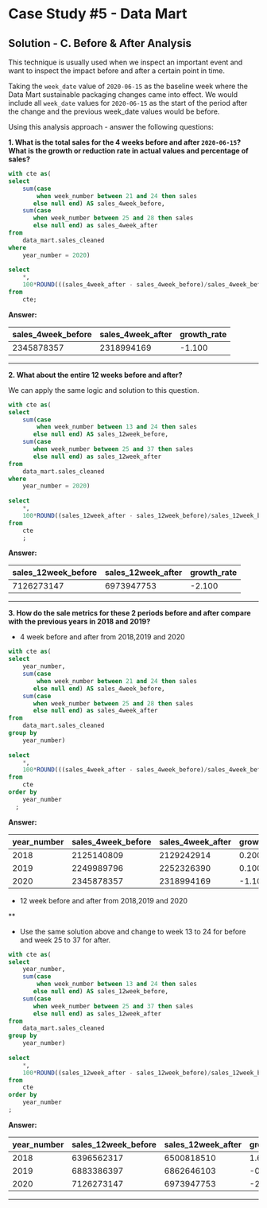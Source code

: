 #  Case Study #5 - Data Mart

##  Solution - C. Before & After Analysis

This technique is usually used when we inspect an important event and want to inspect the impact before and after a certain point in time.

Taking the `week_date` value of `2020-06-15` as the baseline week where the Data Mart sustainable packaging changes came into effect. We would include all `week_date` values for `2020-06-15` as the start of the period after the change and the previous week_date values would be before.

Using this analysis approach - answer the following questions:

**1. What is the total sales for the 4 weeks before and after `2020-06-15`? What is the growth or reduction rate in actual values and percentage of sales?**


````sql
with cte as(	
select
	sum(case
	   	when week_number between 21 and 24 then sales
	   else null end) AS sales_4week_before,
	sum(case
	   when week_number between 25 and 28 then sales
	   else null end) as sales_4week_after
from
	data_mart.sales_cleaned
where
	year_number = 2020)
	
select 
	*,
	100*ROUND(((sales_4week_after - sales_4week_before)/sales_4week_before),3) AS growth_rate
from
	cte;
````
**Answer:**

|sales_4week_before|sales_4week_after|growth_rate|
|------------------|-----------------|-----------|
|2345878357        |2318994169       |-1.100     |


***

**2. What about the entire 12 weeks before and after?**

We can apply the same logic and solution to this question. 

````sql
with cte as(	
select
	sum(case
	   	when week_number between 13 and 24 then sales
	   else null end) AS sales_12week_before,
	sum(case
	   when week_number between 25 and 37 then sales
	   else null end) as sales_12week_after
from
	data_mart.sales_cleaned
where
	year_number = 2020)
	
select 
	*,
	100*ROUND((sales_12week_after - sales_12week_before)/sales_12week_before,3) AS growth_rate
from
	cte
	;
````

**Answer:**

|sales_12week_before|sales_12week_after|growth_rate|
|-------------------|------------------|-----------|
|7126273147         |6973947753        |-2.100     |


***

**3. How do the sale metrics for these 2 periods before and after compare with the previous years in 2018 and 2019?**

- 4 week before and after from 2018,2019 and 2020

````sql
with cte as(	
select
	year_number,
	sum(case
	   	when week_number between 21 and 24 then sales
	   else null end) AS sales_4week_before,
	sum(case
	   when week_number between 25 and 28 then sales
	   else null end) as sales_4week_after
from
	data_mart.sales_cleaned
group by
	year_number)
	
select 
	*,
	100*ROUND(((sales_4week_after - sales_4week_before)/sales_4week_before),3) AS growth_rate
from
	cte
order by
	year_number
  ;
````

**Answer:**

|year_number|sales_4week_before|sales_4week_after|growth_rate|
|-----------|------------------|-----------------|-----------|
|2018       |2125140809        |2129242914       |0.200      |
|2019       |2249989796        |2252326390       |0.100      |
|2020       |2345878357        |2318994169       |-1.100     |


- 12 week before and after from 2018,2019 and 2020

**
- Use the same solution above and change to week 13 to 24 for before and week 25 to 37 for after.

````sql
with cte as(	
select
	year_number,
	sum(case
	   	when week_number between 13 and 24 then sales
	   else null end) AS sales_12week_before,
	sum(case
	   when week_number between 25 and 37 then sales
	   else null end) as sales_12week_after
from
	data_mart.sales_cleaned
group by
	year_number)
	
select 
	*,
	100*ROUND((sales_12week_after - sales_12week_before)/sales_12week_before,3) AS growth_rate
from
	cte
order by
	year_number
;
````

**Answer:**

|year_number|sales_12week_before|sales_12week_after|growth_rate|
|-----------|-------------------|------------------|-----------|
|2018       |6396562317         |6500818510        |1.600      |
|2019       |6883386397         |6862646103        |-0.300     |
|2020       |7126273147         |6973947753        |-2.100     |


***
